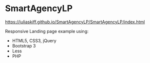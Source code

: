 # SmartAgencyLP
https://juliaskiff.github.io/SmartAgencyLP/SmartAgencyLP/index.html

Responsive Landing page example using:
 - HTML5, CSS3, jQuery
 - Bootstrap 3
 - Less
 - PHP

